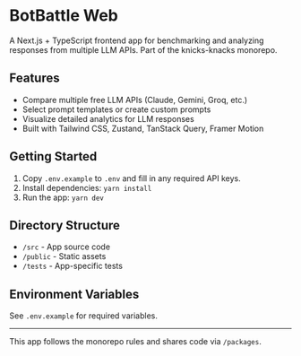 # BotBattle Web

A Next.js + TypeScript frontend app for benchmarking and analyzing responses from multiple LLM APIs. Part of the knicks-knacks monorepo.

## Features
- Compare multiple free LLM APIs (Claude, Gemini, Groq, etc.)
- Select prompt templates or create custom prompts
- Visualize detailed analytics for LLM responses
- Built with Tailwind CSS, Zustand, TanStack Query, Framer Motion

## Getting Started
1. Copy `.env.example` to `.env` and fill in any required API keys.
2. Install dependencies: `yarn install`
3. Run the app: `yarn dev`

## Directory Structure
- `/src` - App source code
- `/public` - Static assets
- `/tests` - App-specific tests

## Environment Variables
See `.env.example` for required variables.

---

This app follows the monorepo rules and shares code via `/packages`.
